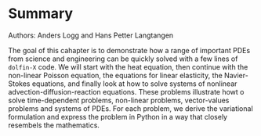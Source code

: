 # Summary
Authors: Anders Logg and Hans Petter Langtangen

The goal of this cahapter is to demonstrate how a range of important PDEs from science and  engineering can be quickly solved with a few lines of `dolfin-X` code. 
We will start with the heat equation, then continue with the non-linear Poisson equation, the equations for linear elasticity, the Navier-Stokes equations, and finally look at how to solve systems of nonlinear advection-diffusion-reaction equations. These problems illustrate howt o solve time-dependent problems, non-linear problems, vector-values problems and systems of PDEs. For each problem, we derive the variational formulation and express the problem in Python in a way that closely resembels the mathematics.